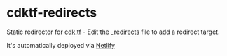 # cdktf-redirects

Static redirector for [cdk.tf](http://cdk.tf) - Edit the [_redirects](./_redirects) file to add a redirect target.

It's automatically deployed via [Netlify](https://www.netlify.com/)

